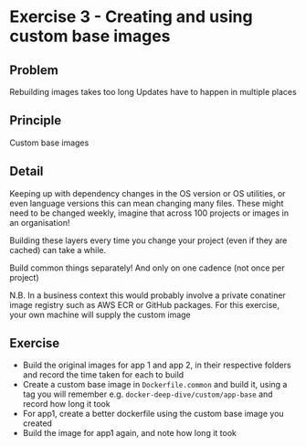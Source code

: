 # Exercise 3 - Creating and using custom base images

## Problem
Rebuilding images takes too long
Updates have to happen in multiple places

## Principle
Custom base images

## Detail
Keeping up with dependency changes in the OS version or OS utilities, or even language versions this can mean changing many files.
These might need to be changed weekly, imagine that across 100 projects or images in an organisation!

Building these layers every time you change your project (even if they are cached) can take a while.

Build common things separately! And only on one cadence (not once per project)

N.B. In a business context this would probably involve a private conatiner image registry such as AWS ECR or GitHub packages. For this exercise, your own machine will supply the custom image

## Exercise

- Build the original images for app 1 and app 2, in their respective folders and record the time taken for each to build
- Create a custom base image in `Dockerfile.common` and build it, using a tag you will remember e.g. `docker-deep-dive/custom/app-base` and record how long it took
- For app1, create a better dockerfile using the custom base image you created
- Build the image for app1 again, and note how long it took
